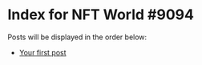 # Index for NFT World #9094
Posts will be displayed in the order below:

- [Your first post](./001-first.md)

